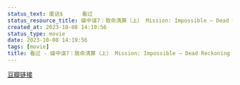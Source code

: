 ```yaml
---
status_text: 废话$      看过
status_resource_title: 碟中谍7：致命清算（上） Mission: Impossible – Dead Reckoning Part One‎ (2023)
created_at: 2023-10-08 14:19:56
status_type: movie
date: 2023-10-08 14:19:56
tags: [movie]
title: 看过 - 碟中谍7：致命清算（上） Mission: Impossible – Dead Reckoning Part One‎ (2023)
---
```

[豆瓣链接](https://movie.douban.com/subject/30433455/)
